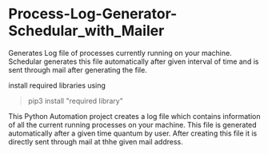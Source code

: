 # Process-Log-Generator-Schedular_with_Mailer

Generates Log file of processes currently running on your machine. Schedular generates this file automatically after given interval of time and is sent through mail after generating the file.

install required libraries using
> pip3 install "required library"

This Python Automation project creates a log file which contains information of all the current running processes on your machine.
This file is generated automatically after a given time quantum by user. After creating this file it is directly sent through mail at thhe given mail address.
